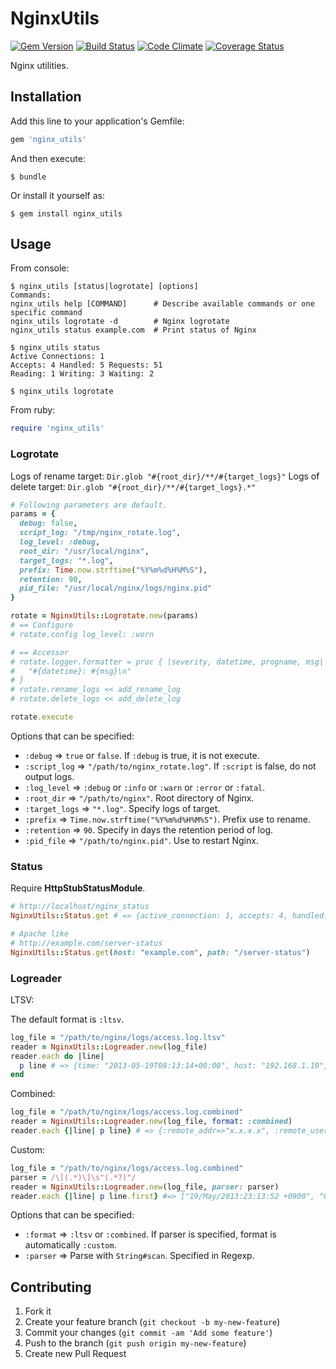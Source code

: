 # NginxUtils

[![Gem Version](https://badge.fury.io/rb/nginx_utils.png)](http://badge.fury.io/rb/nginx_utils)
[![Build Status](https://travis-ci.org/i2bskn/nginx_utils.png?branch=master)](https://travis-ci.org/i2bskn/nginx_utils)
[![Code Climate](https://codeclimate.com/github/i2bskn/nginx_utils.png)](https://codeclimate.com/github/i2bskn/nginx_utils)
[![Coverage Status](https://coveralls.io/repos/i2bskn/nginx_utils/badge.png?branch=master)](https://coveralls.io/r/i2bskn/nginx_utils?branch=master)

Nginx utilities.

## Installation

Add this line to your application's Gemfile:

```ruby
gem 'nginx_utils'
```

And then execute:

    $ bundle

Or install it yourself as:

    $ gem install nginx_utils

## Usage

From console:

    $ nginx_utils [status|logrotate] [options]
    Commands:
    nginx_utils help [COMMAND]      # Describe available commands or one specific command
    nginx_utils logrotate -d        # Nginx logrotate
    nginx_utils status example.com  # Print status of Nginx

    $ nginx_utils status
    Active Connections: 1
    Accepts: 4 Handled: 5 Requests: 51
    Reading: 1 Writing: 3 Waiting: 2

    $ nginx_utils logrotate

From ruby:

```ruby
require 'nginx_utils'
```

### Logrotate

Logs of rename target: `Dir.glob "#{root_dir}/**/#{target_logs}"`
Logs of delete target: `Dir.glob "#{root_dir}/**/#{target_logs}.*"`

```ruby
# Following parameters are default.
params = {
  debug: false,
  script_log: "/tmp/nginx_rotate.log",
  log_level: :debug,
  root_dir: "/usr/local/nginx",
  target_logs: "*.log",
  prefix: Time.now.strftime("%Y%m%d%H%M%S"),
  retention: 90,
  pid_file: "/usr/local/nginx/logs/nginx.pid"
}

rotate = NginxUtils::Logrotate.new(params)
# == Configure
# rotate.config log_level: :worn

# == Accessor
# rotate.logger.formatter = proc { |severity, datetime, progname, msg|
#   "#{datetime}: #{msg}\n"
# }
# rotate.rename_logs << add_rename_log
# rotate.delete_logs << add_delete_log

rotate.execute
```

Options that can be specified:

* `:debug` => `true` or `false`. If `:debug` is true, it is not execute.
* `:script_log` => `"/path/to/nginx_rotate.log"`. If `:script` is false, do not output logs.
* `:log_level` => `:debug` or `:info` or `:warn` or `:error` or `:fatal`.
* `:root_dir` => `"/path/to/nginx"`. Root directory of Nginx.
* `:target_logs` => `"*.log"`. Specify logs of target.
* `:prefix` => `Time.now.strftime("%Y%m%d%H%M%S")`. Prefix use to rename.
* `:retention` => `90`. Specify in days the retention period of log.
* `:pid_file` => `"/path/to/nginx.pid"`. Use to restart Nginx.

### Status

Require **HttpStubStatusModule**.

```ruby
# http://localhost/nginx_status
NginxUtils::Status.get # => {active_connection: 1, accepts: 4, handled: 5, requests: 51, reading: 1, writing: 3, waiting: 2}

# Apache like
# http://example.com/server-status
NginxUtils::Status.get(host: "example.com", path: "/server-status")
```

### Logreader

LTSV:

The default format is `:ltsv`.

```ruby
log_file = "/path/to/nginx/logs/access.log.ltsv"
reader = NginxUtils::Logreader.new(log_file)
reader.each do |line|
  p line # => {time: "2013-05-19T08:13:14+00:00", host: "192.168.1.10", ...}
end
```

Combined:

```ruby
log_file = "/path/to/nginx/logs/access.log.combined"
reader = NginxUtils::Logreader.new(log_file, format: :combined)
reader.each {|line| p line} # => {:remote_addr=>"x.x.x.x", :remote_user=>"-", :time_local=>"19/May/2013:23:14:04 +0900", :request=>"GET / HTTP/1.1", :status=>"200", :body_bytes_sent=>"564", :http_referer=>"-", :http_user_agent=>"-"}
```

Custom:

```ruby
log_file = "/path/to/nginx/logs/access.log.combined"
parser = /\[(.*)\]\s"(.*?)"/
reader = NginxUtils::Logreader.new(log_file, parser: parser)
reader.each {|line| p line.first} #=> ["19/May/2013:23:13:52 +0900", "GET / HTTP/1.1"]
```

Options that can be specified:

* `:format` => `:ltsv` or `:combined`. If parser is specified, format is automatically `:custom`.
* `:parser` => Parse with `String#scan`. Specified in Regexp.

## Contributing

1. Fork it
2. Create your feature branch (`git checkout -b my-new-feature`)
3. Commit your changes (`git commit -am 'Add some feature'`)
4. Push to the branch (`git push origin my-new-feature`)
5. Create new Pull Request